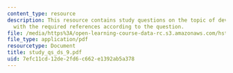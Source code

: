 ```yaml
---
content_type: resource
description: This resource contains study questions on the topic of development along
  with the required references according to the question.
file: /media/https%3A/open-learning-course-data-rc.s3.amazonaws.com/hst-721-the-peripheral-auditory-system-fall-2005/7efc11cd12de2fd6c662e1392ab5a378_study_qs_ds_9.pdf
file_type: application/pdf
resourcetype: Document
title: study_qs_ds_9.pdf
uid: 7efc11cd-12de-2fd6-c662-e1392ab5a378
---
```

